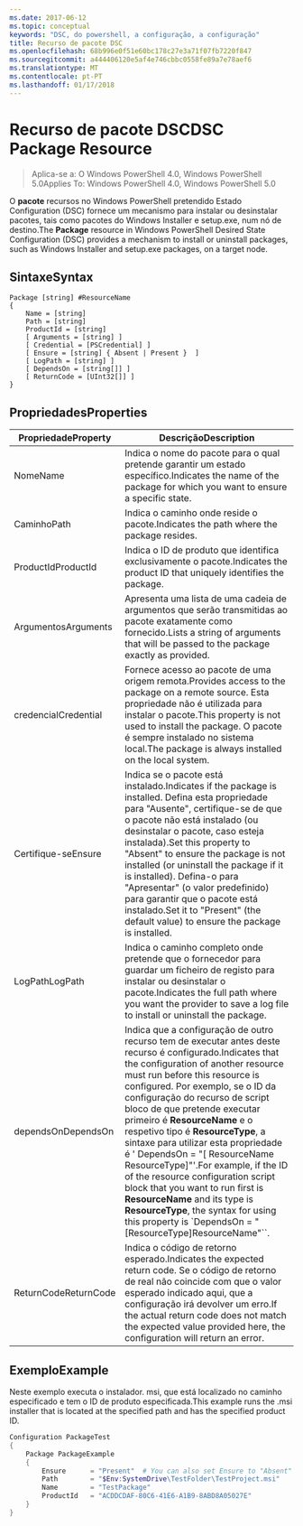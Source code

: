 ```yaml
---
ms.date: 2017-06-12
ms.topic: conceptual
keywords: "DSC, do powershell, a configuração, a configuração"
title: Recurso de pacote DSC
ms.openlocfilehash: 68b996e0f51e60bc178c27e3a71f07fb7220f847
ms.sourcegitcommit: a444406120e5af4e746cbbc0558fe89a7e78aef6
ms.translationtype: MT
ms.contentlocale: pt-PT
ms.lasthandoff: 01/17/2018
---
```

# <a name="dsc-package-resource"></a><span data-ttu-id="2c516-103">Recurso de pacote DSC</span><span class="sxs-lookup"><span data-stu-id="2c516-103">DSC Package Resource</span></span>

> <span data-ttu-id="2c516-104">Aplica-se a: O Windows PowerShell 4.0, Windows PowerShell 5.0</span><span class="sxs-lookup"><span data-stu-id="2c516-104">Applies To: Windows PowerShell 4.0, Windows PowerShell 5.0</span></span>

<span data-ttu-id="2c516-105">O **pacote** recursos no Windows PowerShell pretendido Estado Configuration (DSC) fornece um mecanismo para instalar ou desinstalar pacotes, tais como pacotes do Windows Installer e setup.exe, num nó de destino.</span><span class="sxs-lookup"><span data-stu-id="2c516-105">The **Package** resource in Windows PowerShell Desired State Configuration (DSC) provides a mechanism to install or uninstall packages, such as Windows Installer and setup.exe packages, on a target node.</span></span>

## <a name="syntax"></a><span data-ttu-id="2c516-106">Sintaxe</span><span class="sxs-lookup"><span data-stu-id="2c516-106">Syntax</span></span>

```
Package [string] #ResourceName
{
    Name = [string]
    Path = [string]
    ProductId = [string]
    [ Arguments = [string] ]
    [ Credential = [PSCredential] ]
    [ Ensure = [string] { Absent | Present }  ]
    [ LogPath = [string] ]
    [ DependsOn = [string[]] ]
    [ ReturnCode = [UInt32[]] ]
}
```

## <a name="properties"></a><span data-ttu-id="2c516-107">Propriedades</span><span class="sxs-lookup"><span data-stu-id="2c516-107">Properties</span></span>
|  <span data-ttu-id="2c516-108">Propriedade</span><span class="sxs-lookup"><span data-stu-id="2c516-108">Property</span></span>  |  <span data-ttu-id="2c516-109">Descrição</span><span class="sxs-lookup"><span data-stu-id="2c516-109">Description</span></span>   | 
|---|---| 
| <span data-ttu-id="2c516-110">Nome</span><span class="sxs-lookup"><span data-stu-id="2c516-110">Name</span></span>| <span data-ttu-id="2c516-111">Indica o nome do pacote para o qual pretende garantir um estado específico.</span><span class="sxs-lookup"><span data-stu-id="2c516-111">Indicates the name of the package for which you want to ensure a specific state.</span></span>| 
| <span data-ttu-id="2c516-112">Caminho</span><span class="sxs-lookup"><span data-stu-id="2c516-112">Path</span></span>| <span data-ttu-id="2c516-113">Indica o caminho onde reside o pacote.</span><span class="sxs-lookup"><span data-stu-id="2c516-113">Indicates the path where the package resides.</span></span>| 
| <span data-ttu-id="2c516-114">ProductId</span><span class="sxs-lookup"><span data-stu-id="2c516-114">ProductId</span></span>| <span data-ttu-id="2c516-115">Indica o ID de produto que identifica exclusivamente o pacote.</span><span class="sxs-lookup"><span data-stu-id="2c516-115">Indicates the product ID that uniquely identifies the package.</span></span>| 
| <span data-ttu-id="2c516-116">Argumentos</span><span class="sxs-lookup"><span data-stu-id="2c516-116">Arguments</span></span>| <span data-ttu-id="2c516-117">Apresenta uma lista de uma cadeia de argumentos que serão transmitidas ao pacote exatamente como fornecido.</span><span class="sxs-lookup"><span data-stu-id="2c516-117">Lists a string of arguments that will be passed to the package exactly as provided.</span></span>| 
| <span data-ttu-id="2c516-118">credencial</span><span class="sxs-lookup"><span data-stu-id="2c516-118">Credential</span></span>| <span data-ttu-id="2c516-119">Fornece acesso ao pacote de uma origem remota.</span><span class="sxs-lookup"><span data-stu-id="2c516-119">Provides access to the package on a remote source.</span></span> <span data-ttu-id="2c516-120">Esta propriedade não é utilizada para instalar o pacote.</span><span class="sxs-lookup"><span data-stu-id="2c516-120">This property is not used to install the package.</span></span> <span data-ttu-id="2c516-121">O pacote é sempre instalado no sistema local.</span><span class="sxs-lookup"><span data-stu-id="2c516-121">The package is always installed on the local system.</span></span>| 
| <span data-ttu-id="2c516-122">Certifique-se</span><span class="sxs-lookup"><span data-stu-id="2c516-122">Ensure</span></span>| <span data-ttu-id="2c516-123">Indica se o pacote está instalado.</span><span class="sxs-lookup"><span data-stu-id="2c516-123">Indicates if the package is installed.</span></span> <span data-ttu-id="2c516-124">Defina esta propriedade para "Ausente", certifique-se de que o pacote não está instalado (ou desinstalar o pacote, caso esteja instalada).</span><span class="sxs-lookup"><span data-stu-id="2c516-124">Set this property to "Absent" to ensure the package is not installed (or uninstall the package if it is installed).</span></span> <span data-ttu-id="2c516-125">Defina-o para "Apresentar" (o valor predefinido) para garantir que o pacote está instalado.</span><span class="sxs-lookup"><span data-stu-id="2c516-125">Set it to "Present" (the default value) to ensure the package is installed.</span></span>| 
| <span data-ttu-id="2c516-126">LogPath</span><span class="sxs-lookup"><span data-stu-id="2c516-126">LogPath</span></span>| <span data-ttu-id="2c516-127">Indica o caminho completo onde pretende que o fornecedor para guardar um ficheiro de registo para instalar ou desinstalar o pacote.</span><span class="sxs-lookup"><span data-stu-id="2c516-127">Indicates the full path where you want the provider to save a log file to install or uninstall the package.</span></span>| 
| <span data-ttu-id="2c516-128">dependsOn</span><span class="sxs-lookup"><span data-stu-id="2c516-128">DependsOn</span></span> | <span data-ttu-id="2c516-129">Indica que a configuração de outro recurso tem de executar antes deste recurso é configurado.</span><span class="sxs-lookup"><span data-stu-id="2c516-129">Indicates that the configuration of another resource must run before this resource is configured.</span></span> <span data-ttu-id="2c516-130">Por exemplo, se o ID da configuração do recurso de script bloco de que pretende executar primeiro é **ResourceName** e o respetivo tipo é **ResourceType**, a sintaxe para utilizar esta propriedade é ' DependsOn = "[ ResourceName ResourceType]"'.</span><span class="sxs-lookup"><span data-stu-id="2c516-130">For example, if the ID of the resource configuration script block that you want to run first is **ResourceName** and its type is **ResourceType**, the syntax for using this property is \`DependsOn = "[ResourceType]ResourceName"\`\`.</span></span>| 
| <span data-ttu-id="2c516-131">ReturnCode</span><span class="sxs-lookup"><span data-stu-id="2c516-131">ReturnCode</span></span>| <span data-ttu-id="2c516-132">Indica o código de retorno esperado.</span><span class="sxs-lookup"><span data-stu-id="2c516-132">Indicates the expected return code.</span></span> <span data-ttu-id="2c516-133">Se o código de retorno de real não coincide com que o valor esperado indicado aqui, que a configuração irá devolver um erro.</span><span class="sxs-lookup"><span data-stu-id="2c516-133">If the actual return code does not match the expected value provided here, the configuration will return an error.</span></span>| 

## <a name="example"></a><span data-ttu-id="2c516-134">Exemplo</span><span class="sxs-lookup"><span data-stu-id="2c516-134">Example</span></span>

<span data-ttu-id="2c516-135">Neste exemplo executa o instalador. msi, que está localizado no caminho especificado e tem o ID de produto especificada.</span><span class="sxs-lookup"><span data-stu-id="2c516-135">This example runs the .msi installer that is located at the specified path and has the specified product ID.</span></span>

```powershell
Configuration PackageTest
{
    Package PackageExample
    {
        Ensure      = "Present"  # You can also set Ensure to "Absent"
        Path        = "$Env:SystemDrive\TestFolder\TestProject.msi"
        Name        = "TestPackage"
        ProductId   = "ACDDCDAF-80C6-41E6-A1B9-8ABD8A05027E"
    } 
}
```

